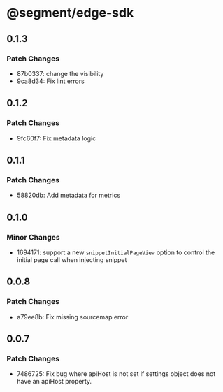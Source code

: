 # @segment/edge-sdk

## 0.1.3

### Patch Changes

- 87b0337: change the visibility
- 9ca8d34: Fix lint errors

## 0.1.2

### Patch Changes

- 9fc60f7: Fix metadata logic

## 0.1.1

### Patch Changes

- 58820db: Add metadata for metrics

## 0.1.0

### Minor Changes

- 1694171: support a new `snippetInitialPageView` option to control the initial page call when injecting snippet

## 0.0.8

### Patch Changes

- a79ee8b: Fix missing sourcemap error

## 0.0.7

### Patch Changes

- 7486725: Fix bug where apiHost is not set if settings object does not have an apiHost property.
